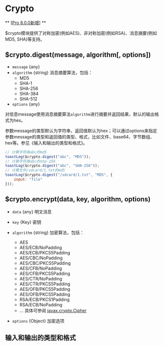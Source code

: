 # Crypto

** [[Pro 8.0.0新增](https://pro.autojs.org/)] **

$crypto模块提供了对称加密(例如AES)、非对称加密(例如RSA)、消息摘要(例如MD5, SHA)等支持。

## $crypto.digest(message, algorithm[, options])
* `message` {any}
* `algorithm` {string} 消息摘要算法，包括：
    * MD5
    * SHA-1
    * SHA-256
    * SHA-384
    * SHA-512
* `options` {any}

对信息message使用消息摘要算法`algorithm`进行摘要并返回结果，默认的输出格式为hex。

参数message的类型默认为字符串，返回值默认为hex；可以通过options来指定参数message的类型和返回值的类型、格式，比如文件、base64、字节数组、hex等。参见《输入和输出的类型和格式》。

```javascript
// 计算字符串abc的md5
toastLog($crypto.digest("abc", "MD5"));
// 计算字符串abc的sha-256
toastLog($crypto.digest("abc", "SHA-256"));
// 计算文件/sdcard/1.txt的md5
toastLog($crypto.digest("/sdcard/1.txt", "MD5", {
    input: "file"
}));
```

## $crypto.encrypt(data, key, algorithm, options)
* `data` {any} 明文消息
* `key` {Key} 密钥
* `algorithm` {string} 加密算法，包括：
    * AES
    * AES/ECB/NoPadding
    * AES/ECB/PKCS5Padding
    * AES/CBC/NoPadding
    * AES/CBC/PKCS5Padding
    * AES/CFB/NoPadding
    * AES/CFB/PKCS5Padding
    * AES/CTR/NoPadding
    * AES/CTR/PKCS5Padding
    * AES/OFB/PKCS5Padding
    * AES/OFB/PKCS5Padding
    * RSA/ECB/PKCS1Padding
    * RSA/ECB/NoPadding
    * ...
    具体可参阅 [javax.crypto.Cipher](https://developer.android.com/reference/javax/crypto/Cipher)

* `options` {Object} 加密选项

## 输入和输出的类型和格式

